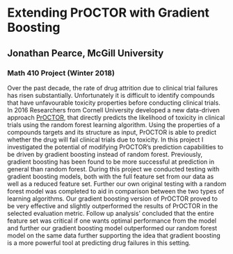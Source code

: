 # Extending PrOCTOR with Gradient Boosting

## Jonathan Pearce, McGill University

### Math 410 Project (Winter 2018)

Over the past decade, the rate of drug attrition due to clinical trial failures has risen substantially. Unfortunately it is difficult to identify compounds that have unfavourable toxicity properties before conducting clinical trials. In 2016 Researchers from Cornell University developed a new data-driven approach [PrOCTOR](Proctor_paper.pdf), that directly predicts the likelihood of toxicity in clinical trials using the random forest learning algorithm. Using the properties of a compounds targets and its structure as input, PrOCTOR is able to predict whether the drug will fail clinical trials due to toxicity. In this project I investigated the potential of modifying PrOCTOR’s prediction capabilities to be driven by gradient boosting instead of random forest. Previously, gradient boosting has been found to be more successful at prediction in general than random forest. During this project we conducted testing with gradient boosting models, both with the full feature set from our data as well as a reduced feature set. Further our own original testing with a random forest model was completed to aid in comparison between the two types of learning algorithms. Our gradient boosting version of PrOCTOR proved to be very effective and slightly outperformed the results of PrOCTOR in the selected evaluation metric. Follow up analysis’ concluded that the entire feature set was critical if one wants optimal performance from the model and further our gradient boosting model outperformed our random forest model on the same data further supporting the idea that gradient boosting is a more powerful tool at predicting drug failures in this setting.
